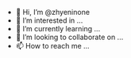 - 👋 Hi, I’m @zhyeninone
- 👀 I’m interested in ...
- 🌱 I’m currently learning ...
- 💞️ I’m looking to collaborate on ...
- 📫 How to reach me ...

<!---
zhyeninone/zhyeninone is a ✨ special ✨ repository because its `README.md` (this file) appears on your GitHub profile.
You can click the Preview link to take a look at your changes.
--->
